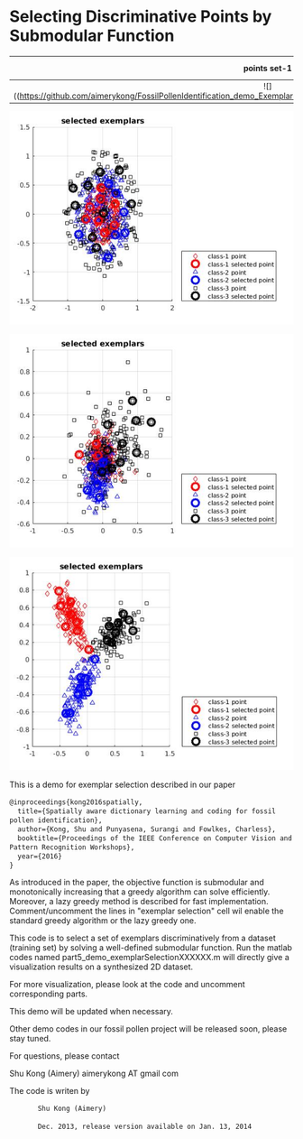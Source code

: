 # Selecting Discriminative Points by Submodular Function


  points set-1             |     points set-2          |     points set-3
:-------------------------:|:-------------------------:|:-------------------------:
![]((https://github.com/aimerykong/FossilPollenIdentification_demo_ExemplarSelectionOn2DSynthesisData/raw/master/figures/demo2.jpg)  |  ![](https://github.com/aimerykong/FossilPollenIdentification_demo_ExemplarSelectionOn2DSynthesisData/raw/master/figures/demo1.jpg)   |  ![](https://github.com/aimerykong/FossilPollenIdentification_demo_ExemplarSelectionOn2DSynthesisData/blob/master/figures/demo3.jpg)


![](https://github.com/aimerykong/FossilPollenIdentification_demo_ExemplarSelectionOn2DSynthesisData/raw/master/figures/demo2.jpg)

![](https://github.com/aimerykong/FossilPollenIdentification_demo_ExemplarSelectionOn2DSynthesisData/raw/master/figures/demo1.jpg)

![](https://github.com/aimerykong/FossilPollenIdentification_demo_ExemplarSelectionOn2DSynthesisData/blob/master/figures/demo3.jpg)


 This is a demo for exemplar selection described in our paper
 
    @inproceedings{kong2016spatially,
      title={Spatially aware dictionary learning and coding for fossil pollen identification},
      author={Kong, Shu and Punyasena, Surangi and Fowlkes, Charless},
      booktitle={Proceedings of the IEEE Conference on Computer Vision and Pattern Recognition Workshops},
      year={2016}
    }
 
 As introduced in the paper, the objective function is submodular and 
 monotonically increasing that a greedy algorithm can solve efficiently. 
 Moreover, a lazy greedy method is described for fast implementation. 
 Comment/uncomment the lines in "exemplar selection" cell wil enable the 
 standard greedy algorithm or the lazy greedy one.
 
 This code is to select a set of exemplars discriminatively from a 
 dataset (training set) by solving a well-defined submodular function.
 Run the matlab codes named part5_demo_exemplarSelectionXXXXXX.m will 
 directly give a visualization results on a synthesized 2D dataset.

 For more visualization, please look at the code and uncomment 
 corresponding parts.
 
 This demo will be updated when necessary.
 
 Other demo codes in our fossil pollen project will be released soon, 
 please stay tuned.
 
 For questions, please contact
 
 Shu Kong (Aimery) aimerykong AT gmail com
 
 The code is writen by

           Shu Kong (Aimery)

           Dec. 2013, release version available on Jan. 13, 2014
